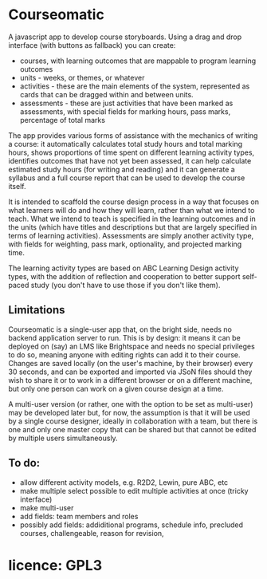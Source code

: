 # Courseomatic
 A javascript app to develop course storyboards. Using a drag and drop interface (with buttons as fallback) you can create:
 - courses, with learning outcomes that are mappable to program learning outcomes
 - units - weeks, or themes, or whatever
 - activities - these are the main elements of the system, represented as cards that can be dragged within and between units.
 - assessments - these are just activities that have been marked as assessments, with special fields for marking hours, pass marks, percentage of total marks

The app provides various forms of assistance with the mechanics of writing a course: it automatically calculates total study hours and total marking hours, shows proportions of time spent on different learning activity types, identifies outcomes that have not yet been assessed, it can help calculate estimated study hours (for writing and reading) and it can generate a syllabus and a full course report that can be used to develop the course itself.
 
It is intended to scaffold the course design process in a way that focuses on what learners will do and how they will learn, rather than what we intend to teach. What we intend to teach is specified in the learning outcomes and in the units (which have titles and descriptions but that are largely specified in terms of learning activities). Assessments are simply another activity type, with fields for weighting, pass mark, optionality, and projected marking time.

 The learning activity types are based on ABC Learning Design activity types, with the addition of reflection and cooperation to better support self-paced study (you don't have to use those if you don't like them).

## Limitations

Courseomatic is a single-user app that, on the bright side, needs no backend application server to run. This is by design: it means it can be deployed on (say) an LMS like Brightspace and needs no special privileges to do so, meaning anyone with editing rights can add it to their course. Changes are saved locally (on the user's machine, by their browser) every 30 seconds, and can be exported and imported via JSoN files should they wish to share it or to work in a different browser or on a different machine, but only one person can work on a given course design at a time.

A multi-user version (or rather, one with the option to be set as multi-user) may be developed later but, for now, the assumption is that it will be used by a single course designer, ideally in collaboration with a team, but there is one and only one master copy that can be shared but that cannot be edited by multiple users simultaneously.

 
 ## To do:
- allow different activity models, e.g. R2D2, Lewin, pure ABC, etc
- make multiple select possible to edit multiple activities at once (tricky interface)
- make multi-user
- add fields: team members and roles 
- possibly add fields: addiditional programs, schedule info, precluded courses, challengeable, reason for revision,
# licence: GPL3
